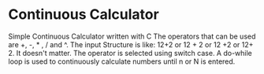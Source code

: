 # Continuous Calculator
Simple Continuous Calculator written with C
The operators that can be used are +, -, * , / and ^.
The input Structure is like: 12+2 or 12 + 2 or 12 +2 or 12+ 2. It doesn't matter.
The operator is selected using switch case.
A do-while loop is used to continuously calculate numbers until n or N is entered.

